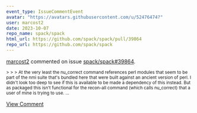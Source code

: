 ```yaml
---
event_type: IssueCommentEvent
avatar: "https://avatars.githubusercontent.com/u/52476474?"
user: marcost2
date: 2023-10-07
repo_name: spack/spack
html_url: https://github.com/spack/spack/pull/39864
repo_url: https://github.com/spack/spack
---
```


<a href='https://github.com/marcost2' target='_blank'>marcost2</a> commented on issue <a href='https://github.com/spack/spack/pull/39864' target='_blank'>spack/spack#39864</a>.

<small>> > > At the very least the nu_correct command references perl modules that seem to be part of the nmi suite that's bundled here that were built against an ancient version of perl. I didn't look too deep to see if this is available to be made a dependency of this instead. But as packaged this isn't functional for the recon-all command (which calls nu_correct) that a user of mine is trying to use....</small>

<a href='https://github.com/spack/spack/pull/39864' target='_blank'>View Comment</a>